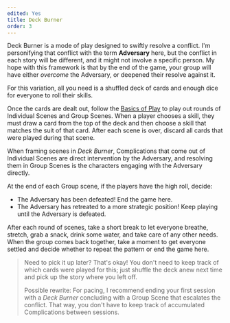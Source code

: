 ```yaml
---
edited: Yes
title: Deck Burner
order: 3
---
```

Deck Burner is a mode of play designed to swiftly resolve a conflict. I'm personifying that conflict with the term **Adversary** here, but the conflict in each story will be different, and it might not involve a specific person. My hope with this framework is that by the end of the game, your group will have either *overcome* the Adversary, or deepened their resolve against it.

For this variation, all you need is a shuffled deck of cards and enough dice for everyone to roll their skills.

Once the cards are dealt out, follow the [Basics of Play](/basics/) to play out rounds of Individual Scenes and Group Scenes. When a player chooses a skill, they must draw a card from the top of the deck and then choose a skill that matches the suit of that card. After each scene is over, discard all cards that were played during that scene.

When framing scenes in *Deck Burner*, Complications that come out of Individual Scenes are direct intervention by the Adversary, and resolving them in Group Scenes is the characters engaging with the Adversary directly.

At the end of each Group scene, if the players have the high roll, decide:
- The Adversary has been defeated! End the game here.
- The Adversary has retreated to a more strategic position! Keep playing until the Adversary is defeated.

After each round of scenes, take a short break to let everyone breathe, stretch, grab a snack, drink some water, and take care of any other needs. When the group comes back together, take a moment to get everyone settled and decide whether to repeat the pattern or end the game here.

> Need to pick it up later? That's okay! You don't need to keep track of which cards were played for this; just shuffle the deck anew next time and pick up the story where you left off.
>
> Possible rewrite: For pacing, I recommend ending your first session with a *Deck Burner* concluding with a Group Scene that escalates the conflict. That way, you don't have to keep track of accumulated Complications between sessions.